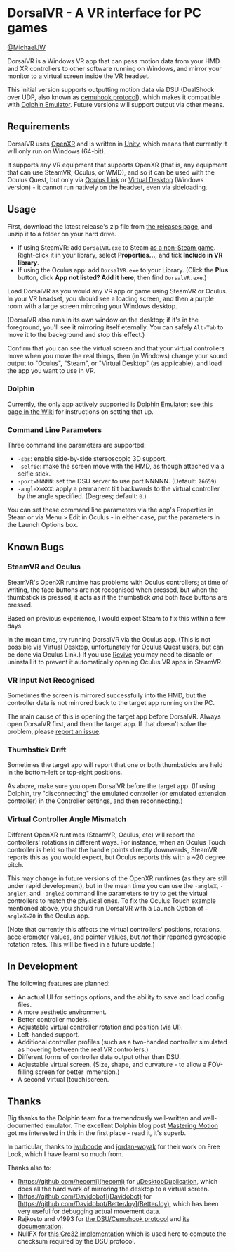 # DorsalVR - A VR interface for PC games

[@MichaelJW](https://twitter.com/MichaelJW)

DorsalVR is a Windows VR app that can pass motion data from your HMD and XR controllers to other software running on Windows, and mirror your monitor to a virtual screen inside the VR headset.

This initial version supports outputting motion data via DSU (DualShock over UDP, also known as [cemuhook protocol](https://v1993.github.io/cemuhook-protocol/)), which makes it compatible with [Dolphin Emulator](https://dolphin-emu.org/). Future versions will support output via other means.

## Requirements

DorsalVR uses [OpenXR](https://www.khronos.org/openxr/) and is written in [Unity](https://www.unity.com/), which means that currently it will only run on Windows (64-bit).

It supports any VR equipment that supports OpenXR (that is, any equipment that can use SteamVR, Oculus, or WMD), and so it can be used with the Oculus Quest, but only via [Oculus Link](https://www.oculus.com/accessories/oculus-link/) or [Virtual Desktop](https://www.vrdesktop.net/) (Windows version) - it cannot run natively on the headset, even via sideloading.

## Usage

First, download the latest release's zip file from [the releases page](https://github.com/MichaelJW/DorsalVR/releases/), and unzip it to a folder on your hard drive.

- If using SteamVR: add `DorsalVR.exe` to Steam [as a non-Steam game](https://support.steampowered.com/kb_article.php?ref=2219-YDJV-5557). Right-click it in your library, select **Properties...**, and tick **Include in VR library**.
- If using the Oculus app: add `DorsalVR.exe` to your Library. (Click the **Plus** button, click **App not listed? Add it here**, then find `DorsalVR.exe`.)

Load DorsalVR as you would any VR app or game using SteamVR or Oculus. In your VR headset, you should see a loading screen, and then a purple room with a large screen mirroring your Windows desktop.

(DorsalVR also runs in its own window on the desktop; if it's in the foreground, you'll see it mirroring itself eternally. You can safely `Alt-Tab` to move it to the background and stop this effect.)

Confirm that you can see the virtual screen and that your virtual controllers move when you move the real things, then (in Windows) change your sound output to "Oculus", "Steam", or "Virtual Desktop" (as applicable), and load the app you want to use in VR.

### Dolphin

Currently, the only app actively supported is [Dolphin Emulator](https://dolphin-emu.org/); see [this page in the Wiki](https://github.com/MichaelJW/DorsalVR/wiki/Dolphin-Usage-Instructions) for instructions on setting that up.

### Command Line Parameters

Three command line parameters are supported:

- `-sbs`: enable side-by-side stereoscopic 3D support.
- `-selfie`: make the screen move with the HMD, as though attached via a selfie stick.
- `-port=NNNNN`: set the DSU server to use port NNNNN. (Default: `26659`)
- `-angleX=XXX`: apply a permanent tilt backwards to the virtual controller by the angle specified. (Degrees; default: `0`.)

You can set these command line parameters via the app's Properties in Steam or via Menu > Edit in Oculus - in either case, put the parameters in the Launch Options box.

## Known Bugs

### SteamVR and Oculus

SteamVR's OpenXR runtime has problems with Oculus controllers; at time of writing, the face buttons are not recognised when pressed, but when the thumbstick is pressed, it acts as if the thumbstick _and_ both face buttons are pressed.

Based on previous experience, I would expect Steam to fix this within a few days.

In the mean time, try running DorsalVR via the Oculus app. (This is not possible via Virtual Desktop, unfortunately for Oculus Quest users, but can be done via Oculus Link.) If you use [Revive](https://github.com/LibreVR/Revive/wiki) you may need to disable or uninstall it to prevent it automatically opening Oculus VR apps in SteamVR.

### VR Input Not Recognised

Sometimes the screen is mirrored successfully into the HMD, but the controller data is not mirrored back to the target app running on the PC.

The main cause of this is opening the target app before DorsalVR. Always open DorsalVR first, and then the target app. If that doesn't solve the problem, please [report an issue](https://github.com/MichaelJW/DorsalVR/issues).

### Thumbstick Drift

Sometimes the target app will report that one or both thumbsticks are held in the bottom-left or top-right positions.

As above, make sure you open DorsalVR before the target app. (If using Dolphin, try "disconnecting" the emulated controller (or emulated extension controller) in the Controller settings, and then reconnecting.)

### Virtual Controller Angle Mismatch

Different OpenXR runtimes (SteamVR, Oculus, etc) will report the controllers' rotations in different ways. For instance, when an Oculus Touch controller is held so that the handle points directly downwards, SteamVR reports this as you would expect, but Oculus reports this with a ~20 degree pitch.

This may change in future versions of the OpenXR runtimes (as they are still under rapid development), but in the mean time you can use the `-angleX`, `-angleY`, and `-angleZ` command line parameters to try to get the virtual controllers to match the physical ones. To fix the Oculus Touch example mentioned above, you should run DorsalVR with a Launch Option of `-angleX=20` in the Oculus app.

(Note that currently this affects the virtual controllers' positions, rotations, accelerometer values, and pointer values, but _not_ their reported gyroscopic rotation rates. This will be fixed in a future update.)

## In Development

The following features are planned:

- An actual UI for settings options, and the ability to save and load config files.
- A more aesthetic environment.
- Better controller models.
- Adjustable virtual controller rotation and position (via UI).
- Left-handed support.
- Additional controller profiles (such as a two-handed controller simulated as hovering between the real VR controllers.)
- Different forms of controller data output other than DSU.
- Adjustable virtual screen. (Size, shape, and curvature - to allow a FOV-filling screen for better immersion.)
- A second virtual (touch)screen.

## Thanks

Big thanks to the Dolphin team for a tremendously well-written and well-documented emulator. The excellent Dolphin blog post [Mastering Motion](https://dolphin-emu.org/blog/2019/04/26/mastering-motion/) got me interested in this in the first place - read it, it's superb.

In particular, thanks to [iwubcode](https://github.com/iwubcode) and [jordan-woyak](https://github.com/jordan-woyak) for their work on Free Look, which I have learnt so much from.

Thanks also to:

- [https://github.com/hecomi](hecomi) for [uDesktopDuplication](https://github.com/hecomi/uDesktopDuplication), which does all the hard work of mirroring the desktop to a virtual screen.
- [https://github.com/Davidobot](Davidobot) for [https://github.com/Davidobot/BetterJoy](BetterJoy), which has been very useful for debugging actual movement data.
- Rajkosto and v1993 for [the DSU/Cemuhook protocol](https://cemuhook.sshnuke.net/) and [its documentation](https://v1993.github.io/cemuhook-protocol/).
- NullFX for [this Crc32 implementation](http://sanity-free.org/12/crc32_implementation_in_csharp.html) which is used here to compute the checksum required by the DSU protocol.
